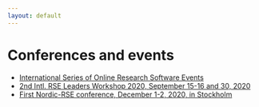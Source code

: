 ```yaml
---
layout: default
---
```


# Conferences and events

- [International Series of Online Research Software Events](https://sorse.github.io/)
- [2nd Intl. RSE Leaders Workshop 2020, September 15-16 and 30, 2020](https://researchsoftware.org/2020-workshop.html)
- [First Nordic-RSE conference, December 1-2, 2020, in Stockholm](/conference/)

